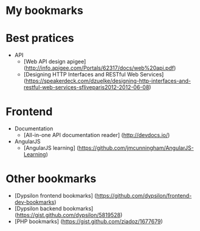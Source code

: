 My bookmarks
=============

# Best pratices
  + API
    + [Web API design apigee] (http://info.apigee.com/Portals/62317/docs/web%20api.pdf)
    + [Designing HTTP Interfaces and RESTful Web Services] (https://speakerdeck.com/dzuelke/designing-http-interfaces-and-restful-web-services-sfliveparis2012-2012-06-08)
    
# Frontend
  + Documentation
    + [All-in-one API documentation reader] (http://devdocs.io/)
  + AngularJS
    + [AngularJS learning] (https://github.com/jmcunningham/AngularJS-Learning)

# Other bookmarks
  + [Dypsilon frontend bookmarks] (https://github.com/dypsilon/frontend-dev-bookmarks)
  + [Dypsilon backend bookmarks] (https://gist.github.com/dypsilon/5819528)
  + [PHP bookmarks] (https://gist.github.com/ziadoz/1677679)
